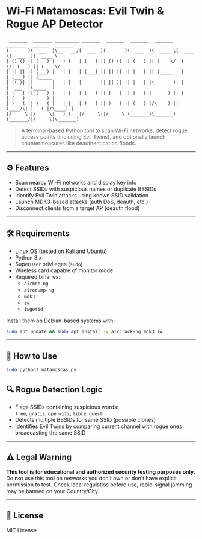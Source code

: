 # Wi-Fi Matamoscas: Evil Twin & Rogue AP Detector

```
 _______  _______ _________ _______  _______  _______  _______  _______  _______  _______
(       )(  ___  )\__   __/(  ___  )(       )(  ___  )(  ____ \(  ____ \(  ___  )(  ____ \
| () () || (   ) |   ) (   | (   ) || () () || (   ) || (    \/| (    \/| (   ) || (    \/
| || || || (___) |   | |   | (___) || || || || |   | || (_____ | |      | (___) || (_____
| |(_)| ||  ___  |   | |   |  ___  || |(_)| || |   | |(_____  )| |      |  ___  |(_____  )
| |   | || (   ) |   | |   | (   ) || |   | || |   | |      ) || |      | (   ) |      ) |
| )   ( || )   ( |   | |   | )   ( || )   ( || (___) |/\____) || (____/\| )   ( |/\____) |
|/     \||/     \|   )_(   |/     \||/     \|(_______)\_______)(_______/|/     \|\_______)
```

> A terminal-based Python tool to scan Wi-Fi networks, detect rogue access points (including Evil Twins), and optionally launch countermeasures like deauthentication floods.

---

## ⚙️ Features

- Scan nearby Wi-Fi networks and display key info
- Detect SSIDs with suspicious names or duplicate BSSIDs
- Identify Evil Twin attacks using known SSID validation
- Launch MDK3-based attacks (auth DoS, deauth, etc.)
- Disconnect clients from a target AP (deauth flood)

---

## 🛠️ Requirements

- Linux OS (tested on Kali and Ubuntu)
- Python 3.x
- Superuser privileges (`sudo`)
- Wireless card capable of monitor mode
- Required binaries:
  - `airmon-ng`
  - `airodump-ng`
  - `mdk3`
  - `iw`
  - `iwgetid`

Install them on Debian-based systems with:

```bash
sudo apt update && sudo apt install -y aircrack-ng mdk3 iw
```

---

## 🚀 How to Use

```bash
sudo python3 matamoscas.py
```


## 🔍 Rogue Detection Logic

- Flags SSIDs containing suspicious words:  
  `free`, `gratis`, `openwifi`, `libre`, `guest`
- Detects multiple BSSIDs for same SSID (possible clones)
- Identifies Evil Twins by comparing current channel with rogue ones broadcasting the same SSID

---

## ⚠️ Legal Warning

**This tool is for educational and authorized security testing purposes only.**  
Do **not** use this tool on networks you don’t own or don’t have explicit permission to test.
Check local regulatios before use, radio-signal jamming may be banned on your Country/City.

---

## 📄 License

MIT License

